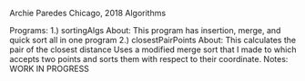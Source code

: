 Archie Paredes
Chicago, 2018
Algorithms

Programs:
1.) sortingAlgs
	About: This program has insertion, merge, and quick sort all in one program
2.) closestPairPoints
	About: This calculates the pair of the closest distance
	Uses a modified merge sort that I made to which accepts two points and sorts them with respect to their coordinate.
	Notes: WORK IN PROGRESS
